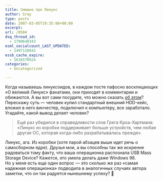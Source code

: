 ```yaml
---
title: Смешно про Линукс
author: Gray
type: posts
date: 2007-03-05T19:35:08+00:00
excerpt:
url: /8504
dsq_thread_id:
  - 1790640343
esml_socialcount_LAST_UPDATED:
  - 1497120842
essb_cache_expire:
  - 1616570924
categories:
  - Uncategorized

---
```








Когда называешь линуксоидов, в каждом посте пафосно восклицающих &#171;О великий Линукс&#187; фанатами, они приходят в комментарии и обижаются. А вы вот сами посудите, что можно сказать <a href="http://mydebianblog.blogspot.com/2007/03/blog-post.html" target="_blank">об этом</a>? Перескажу суть &#8212; человек купил стандартный внешний HDD-кейс, вложил в него винчестер, подключил к компьютеру, все заработало. Угадайте, какой вывод делает человек?

> Ещё раз убедился в справедливости слов Грега Кроа-Хартмана: &#171;Линукс из коробки поддерживает больше устройств, чем любая другая ОС, которая когда-либо разрабатывалась прежде&#187;.

Линукс, ага. Из коробки (хотя парой абзацев выше идет речь о самосборном ядре). Друзья мои, а вы способны так же искренне радоваться тому факту, что ваша операционка распознала USB Mass Storage Device? Кажется, это умела делать даже Windows 98.  
Но у меня есть еще один вопрос &#8212; это сколько же раз &#171;самая надежная операционка&#187; подводила в аналогичных случаях автора заметки, что он так радуется нынешнему успеху? 🙂